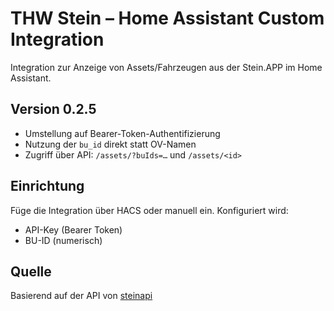 # THW Stein – Home Assistant Custom Integration

Integration zur Anzeige von Assets/Fahrzeugen aus der Stein.APP im Home Assistant.

## Version 0.2.5

- Umstellung auf Bearer-Token-Authentifizierung
- Nutzung der `bu_id` direkt statt OV-Namen
- Zugriff über API: `/assets/?buIds=…` und `/assets/<id>`

## Einrichtung

Füge die Integration über HACS oder manuell ein.
Konfiguriert wird:

- API-Key (Bearer Token)
- BU-ID (numerisch)

## Quelle

Basierend auf der API von [steinapi](https://github.com/oscarminus/steinapi)
